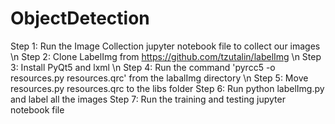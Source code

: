 # ObjectDetection

Step 1: Run the Image Collection jupyter notebook file to collect our images \n
Step 2: Clone LabelImg from https://github.com/tzutalin/labelImg \n
Step 3: Install PyQt5 and lxml \n
Step 4: Run the command 'pyrcc5 -o resources.py resources.qrc' from the labalImg directory \n
Step 5: Move resources.py resources.qrc to the libs folder
Step 6: Run python labelImg.py and label all the images
Step 7: Run the training and testing jupyter notebook file
